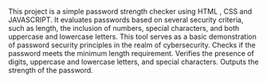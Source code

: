 This project is a simple password strength checker using HTML , CSS and JAVASCRIPT. 
It evaluates passwords based on several security criteria, such as length, the inclusion of numbers, special characters, and both uppercase and lowercase letters. 
This tool serves as a basic demonstration of password security principles in the realm of cybersecurity.
Checks if the password meets the minimum length requirement.
Verifies the presence of digits, uppercase and lowercase letters, and special characters.
Outputs the strength of the password.
